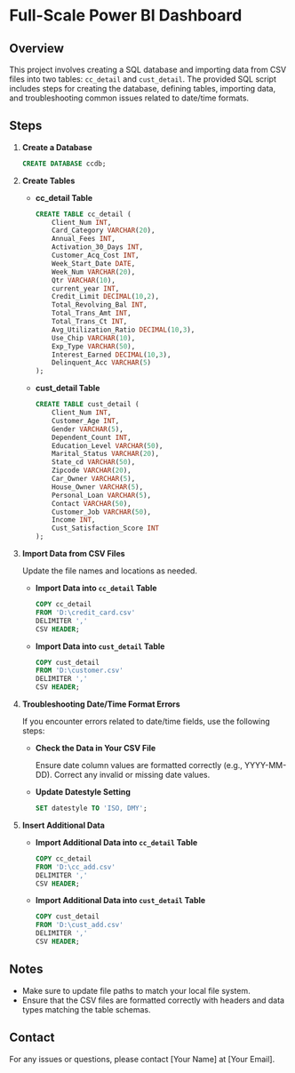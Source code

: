 # Full-Scale Power BI Dashboard

## Overview

This project involves creating a SQL database and importing data from CSV files into two tables: `cc_detail` and `cust_detail`. The provided SQL script includes steps for creating the database, defining tables, importing data, and troubleshooting common issues related to date/time formats.

## Steps

1. **Create a Database**

    ```sql
    CREATE DATABASE ccdb;
    ```

2. **Create Tables**

    - **cc_detail Table**

        ```sql
        CREATE TABLE cc_detail (
            Client_Num INT,
            Card_Category VARCHAR(20),
            Annual_Fees INT,
            Activation_30_Days INT,
            Customer_Acq_Cost INT,
            Week_Start_Date DATE,
            Week_Num VARCHAR(20),
            Qtr VARCHAR(10),
            current_year INT,
            Credit_Limit DECIMAL(10,2),
            Total_Revolving_Bal INT,
            Total_Trans_Amt INT,
            Total_Trans_Ct INT,
            Avg_Utilization_Ratio DECIMAL(10,3),
            Use_Chip VARCHAR(10),
            Exp_Type VARCHAR(50),
            Interest_Earned DECIMAL(10,3),
            Delinquent_Acc VARCHAR(5)
        );
        ```

    - **cust_detail Table**

        ```sql
        CREATE TABLE cust_detail (
            Client_Num INT,
            Customer_Age INT,
            Gender VARCHAR(5),
            Dependent_Count INT,
            Education_Level VARCHAR(50),
            Marital_Status VARCHAR(20),
            State_cd VARCHAR(50),
            Zipcode VARCHAR(20),
            Car_Owner VARCHAR(5),
            House_Owner VARCHAR(5),
            Personal_Loan VARCHAR(5),
            Contact VARCHAR(50),
            Customer_Job VARCHAR(50),
            Income INT,
            Cust_Satisfaction_Score INT
        );
        ```

3. **Import Data from CSV Files**

    Update the file names and locations as needed.

    - **Import Data into `cc_detail` Table**

        ```sql
        COPY cc_detail
        FROM 'D:\credit_card.csv' 
        DELIMITER ',' 
        CSV HEADER;
        ```

    - **Import Data into `cust_detail` Table**

        ```sql
        COPY cust_detail
        FROM 'D:\customer.csv' 
        DELIMITER ',' 
        CSV HEADER;
        ```

4. **Troubleshooting Date/Time Format Errors**

    If you encounter errors related to date/time fields, use the following steps:

    - **Check the Data in Your CSV File**

      Ensure date column values are formatted correctly (e.g., YYYY-MM-DD). Correct any invalid or missing date values.

    - **Update Datestyle Setting**

        ```sql
        SET datestyle TO 'ISO, DMY';
        ```

5. **Insert Additional Data**

    - **Import Additional Data into `cc_detail` Table**

        ```sql
        COPY cc_detail
        FROM 'D:\cc_add.csv' 
        DELIMITER ',' 
        CSV HEADER;
        ```

    - **Import Additional Data into `cust_detail` Table**

        ```sql
        COPY cust_detail
        FROM 'D:\cust_add.csv' 
        DELIMITER ',' 
        CSV HEADER;
        ```

## Notes

- Make sure to update file paths to match your local file system.
- Ensure that the CSV files are formatted correctly with headers and data types matching the table schemas.

## Contact

For any issues or questions, please contact [Your Name] at [Your Email].

